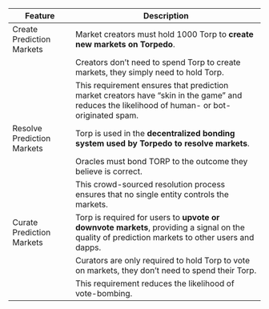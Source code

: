 | Feature                   | Description                                                                                                                                                                        |
|---------------------------|------------------------------------------------------------------------------------------------------------------------------------------------------------------------------------|
| Create Prediction Markets | Market creators must hold 1000 Torp to **create new markets on Torpedo**.                                                                                                      |
|                           | Creators don’t need to spend Torp to create markets, they simply need to hold Torp.                                                                                                |
|                           | This requirement ensures that prediction market creators have “skin in the game” and reduces the likelihood of human- or bot-originated spam.                                      |
| Resolve Prediction Markets| Torp is used in the **decentralized bonding system used by Torpedo to resolve markets**.                                                                                      |
|                           | Oracles must bond TORP to the outcome they believe is correct.                                                                                                                     |
|                           | This crowd-sourced resolution process ensures that no single entity controls the markets.                                                                                          |
| Curate Prediction Markets | Torp is required for users to **upvote or downvote markets**, providing a signal on the quality of prediction markets to other users and dapps.                                    |
|                           | Curators are only required to hold Torp to vote on markets, they don’t need to spend their Torp.                                                                                   |
|                           | This requirement reduces the likelihood of vote-bombing.                                                                                                                           |

